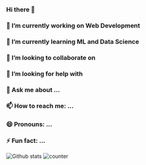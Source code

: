 ### Hi there 👋



 ### 🔭 I’m currently working on Web Development
 ### 🌱 I’m currently learning ML and Data Science 
### 👯 I’m looking to collaborate on 
### 🤔 I’m looking for help with 
### 💬 Ask me about ...
###  📫 How to reach me: ...
### 😄 Pronouns: ...
### ⚡ Fun fact: ...

![Github stats](https://github-readme-stats.vercel.app/api?username=prabalgupta12&count_private=true&show_icons=true&theme=tokyonight)
![counter](https://en7k4niarxtrtbv.m.pipedream.net)
